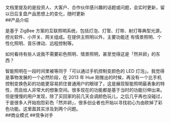 文档里提及的是投资人、大客户、合作伙伴感兴趣的话题或问题，会实时更新，留以日后复盘产品思想上的变化，随时更新                                            
##产品介绍

是基于 ZigBee 方案的互联照明系统，包括灯泡、灯管、灯带、射灯等典型光源，控光软件、小开关、网关组成。在提供主照明以外，主要功能还	有情景照明、个性化照明、音乐律动、远程控制等。                                                                                                                                                                                                                                          


如何看待有些人说我不需要彩色照明、情景照明，甚至觉得这是「然并卵」的东西？

智能照明在一段时间里被等同于「可以通过手机控制变颜色的 LED 灯泡」。我觉得是事物发展的一个必然阶段，在 2013 年 Hue 刚推出的时候，再没有一个比手机控制变换色彩的功能更容易抓住普通用户的眼球了，这是展现智能照明最表象的特性，而且给人非常大的想象空间。很多现在的功能都是基于当时的功能衍伸出来。                                                                                                                                                                                                                                            但是慢慢的用户发现，除了买回家的前几天会调颜色玩儿，之后几乎再也没碰过，于是很多人开始抱怨彩色「然并卵」，很多创业者也开始以寻找初心为由砍掉了彩色功能。这里面其实涉及到两个问题。                                                                                                                                                                                                                                                                                                                                                                                                                                                                            
##商业模式
##竞争对手
